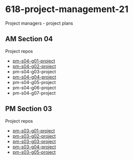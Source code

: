 # 618-project-management-21

Project managers - project plans

## AM Section 04

Project repos

- [pm-s04-g01-project]()
- [pm-s04-g02-project](https://github.com/harshakurra123/pm-s04-g02-project)
- pm-s04-g03-project
- [pm-s04-g04-project](https://github.com/pramod096/pm-s04-g04-project)
- pm-s04-g05-project
- pm-s04-g06-project
- pm-s04-g07-project

## PM Section 03

Project repos

- [pm-s03-g01-project](https://github.com/giridhar196/pm-s03-g01-project)
- [pm-s03-g02-project](https://github.com/akhilmallepally/pm-s03-g02-project)
- [pm-s03-g03-project](https://github.com/VenkatGadde9999/pm-s03-g03-project)
- [pm-s03-g04-project](https://github.com/saimanideepallu/pm-s03-g04-project)
- [pm-s03-g05-project](https://github.com/GUNDAANUTEJ/pm-s03-g05-project)
